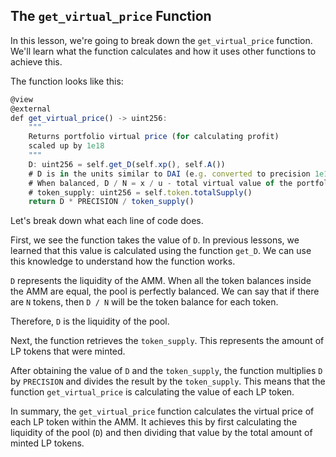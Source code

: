 ## The `get_virtual_price` Function

In this lesson, we're going to break down the `get_virtual_price` function. We'll learn what the function calculates and how it uses other functions to achieve this.

The function looks like this:

```javascript
@view
@external
def get_virtual_price() -> uint256:
    """
    Returns portfolio virtual price (for calculating profit)
    scaled up by 1e18
    """
    D: uint256 = self.get_D(self.xp(), self.A())
    # D is in the units similar to DAI (e.g. converted to precision 1e18)
    # When balanced, D / N = x / u - total virtual value of the portfolio
    # token_supply: uint256 = self.token.totalSupply()
    return D * PRECISION / token_supply()
```

Let's break down what each line of code does. 

First, we see the function takes the value of `D`. In previous lessons, we learned that this value is calculated using the function `get_D`. We can use this knowledge to understand how the function works. 

`D` represents the liquidity of the AMM. When all the token balances inside the AMM are equal, the pool is perfectly balanced. We can say that if there are `N` tokens, then `D / N` will be the token balance for each token.

Therefore, `D` is the liquidity of the pool.

Next, the function retrieves the `token_supply`. This represents the amount of LP tokens that were minted. 

After obtaining the value of `D` and the `token_supply`, the function multiplies `D` by `PRECISION` and divides the result by the `token_supply`. This means that the function `get_virtual_price` is calculating the value of each LP token. 

In summary, the `get_virtual_price` function calculates the virtual price of each LP token within the AMM. It achieves this by first calculating the liquidity of the pool (`D`) and then dividing that value by the total amount of minted LP tokens. 
